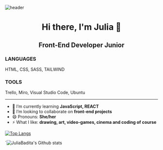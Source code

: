 ![header](https://capsule-render.vercel.app/api?type=wave&color=gradient&height=200&section=header&animation=fadeIn)
<h1 align="center"> Hi there, I'm Julia 👋</h1>
<h2 align="center">Front-End Developer Junior</h2>

<h3 font-weight="bold">LANGUAGES</h3>
HTML, CSS, SASS, TAILWIND

<h3 font-weight="bold">TOOLS</h3>
Trello, Miro, Visual Studio Code, Ubuntu

<hr>

- 🌱 I’m currently learning **JavaScript, REACT**
- 👯 I’m looking to collaborate on **front-end projects**
- 😄 Pronouns: **She/her**
- ⚡ What I like: **drawing, art, video-games, cinema and coding of course**


[![Top Langs](https://github-readme-stats.vercel.app/api/top-langs/?username=JuliaBadita&layout=compact&theme=react)](https://github.com/JuliaBadita)

<!-- [![Carte ReadMe](https://github-readme-stats.vercel.app/api/pin/?username=JuliaBadita&theme=react&show_icons=true&include_all_commits=true)](https://github.com/JuliaBadita) -->
`![JuliaBadita's Github stats](https://github-readme-stats.vercel.app/api?username=JuliaBadita&theme=react&show_icons=true&include_all_commits=true)

<!-- ![footer](https://capsule-render.vercel.app/api?type=wave&color=gradient&height=190&section=footer&animation=fadeIn) -->
